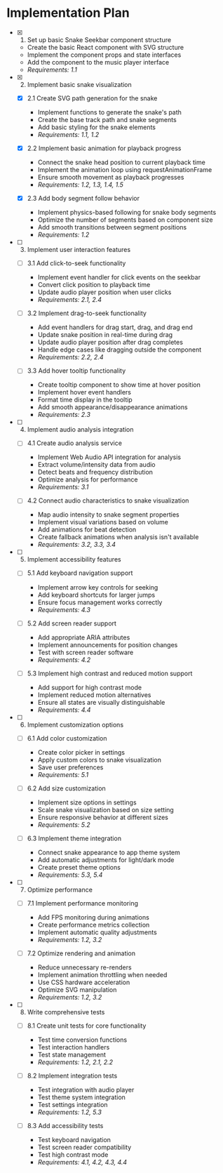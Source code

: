 # Implementation Plan

- [x] 1. Set up basic Snake Seekbar component structure

  - Create the basic React component with SVG structure
  - Implement the component props and state interfaces
  - Add the component to the music player interface
  - _Requirements: 1.1_

- [x] 2. Implement basic snake visualization

  - [x] 2.1 Create SVG path generation for the snake

    - Implement functions to generate the snake's path
    - Create the base track path and snake segments
    - Add basic styling for the snake elements
    - _Requirements: 1.1, 1.2_

  - [x] 2.2 Implement basic animation for playback progress

    - Connect the snake head position to current playback time
    - Implement the animation loop using requestAnimationFrame
    - Ensure smooth movement as playback progresses
    - _Requirements: 1.2, 1.3, 1.4, 1.5_

  - [x] 2.3 Add body segment follow behavior

    - Implement physics-based following for snake body segments
    - Optimize the number of segments based on component size
    - Add smooth transitions between segment positions
    - _Requirements: 1.2_

- [ ] 3. Implement user interaction features

  - [ ] 3.1 Add click-to-seek functionality

    - Implement event handler for click events on the seekbar
    - Convert click position to playback time
    - Update audio player position when user clicks
    - _Requirements: 2.1, 2.4_

  - [ ] 3.2 Implement drag-to-seek functionality

    - Add event handlers for drag start, drag, and drag end
    - Update snake position in real-time during drag
    - Update audio player position after drag completes
    - Handle edge cases like dragging outside the component
    - _Requirements: 2.2, 2.4_

  - [ ] 3.3 Add hover tooltip functionality
    - Create tooltip component to show time at hover position
    - Implement hover event handlers
    - Format time display in the tooltip
    - Add smooth appearance/disappearance animations
    - _Requirements: 2.3_

- [ ] 4. Implement audio analysis integration

  - [ ] 4.1 Create audio analysis service

    - Implement Web Audio API integration for analysis
    - Extract volume/intensity data from audio
    - Detect beats and frequency distribution
    - Optimize analysis for performance
    - _Requirements: 3.1_

  - [ ] 4.2 Connect audio characteristics to snake visualization
    - Map audio intensity to snake segment properties
    - Implement visual variations based on volume
    - Add animations for beat detection
    - Create fallback animations when analysis isn't available
    - _Requirements: 3.2, 3.3, 3.4_

- [ ] 5. Implement accessibility features

  - [ ] 5.1 Add keyboard navigation support

    - Implement arrow key controls for seeking
    - Add keyboard shortcuts for larger jumps
    - Ensure focus management works correctly
    - _Requirements: 4.3_

  - [ ] 5.2 Add screen reader support

    - Add appropriate ARIA attributes
    - Implement announcements for position changes
    - Test with screen reader software
    - _Requirements: 4.2_

  - [ ] 5.3 Implement high contrast and reduced motion support
    - Add support for high contrast mode
    - Implement reduced motion alternatives
    - Ensure all states are visually distinguishable
    - _Requirements: 4.4_

- [ ] 6. Implement customization options

  - [ ] 6.1 Add color customization

    - Create color picker in settings
    - Apply custom colors to snake visualization
    - Save user preferences
    - _Requirements: 5.1_

  - [ ] 6.2 Add size customization

    - Implement size options in settings
    - Scale snake visualization based on size setting
    - Ensure responsive behavior at different sizes
    - _Requirements: 5.2_

  - [ ] 6.3 Implement theme integration
    - Connect snake appearance to app theme system
    - Add automatic adjustments for light/dark mode
    - Create preset theme options
    - _Requirements: 5.3, 5.4_

- [ ] 7. Optimize performance

  - [ ] 7.1 Implement performance monitoring

    - Add FPS monitoring during animations
    - Create performance metrics collection
    - Implement automatic quality adjustments
    - _Requirements: 1.2, 3.2_

  - [ ] 7.2 Optimize rendering and animation
    - Reduce unnecessary re-renders
    - Implement animation throttling when needed
    - Use CSS hardware acceleration
    - Optimize SVG manipulation
    - _Requirements: 1.2, 3.2_

- [ ] 8. Write comprehensive tests

  - [ ] 8.1 Create unit tests for core functionality

    - Test time conversion functions
    - Test interaction handlers
    - Test state management
    - _Requirements: 1.2, 2.1, 2.2_

  - [ ] 8.2 Implement integration tests

    - Test integration with audio player
    - Test theme system integration
    - Test settings integration
    - _Requirements: 1.2, 5.3_

  - [ ] 8.3 Add accessibility tests
    - Test keyboard navigation
    - Test screen reader compatibility
    - Test high contrast mode
    - _Requirements: 4.1, 4.2, 4.3, 4.4_
